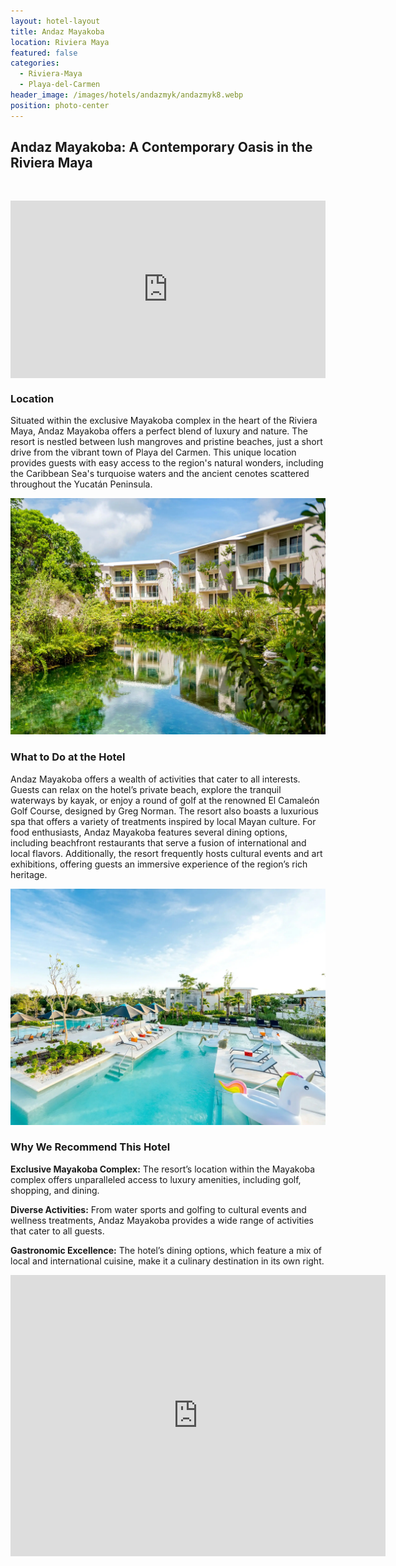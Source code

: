 ```yaml
---
layout: hotel-layout
title: Andaz Mayakoba
location: Riviera Maya
featured: false
categories:
  - Riviera-Maya
  - Playa-del-Carmen
header_image: /images/hotels/andazmyk/andazmyk8.webp
position: photo-center
---
```

## Andaz Mayakoba: A Contemporary Oasis in the Riviera Maya

&nbsp;
<style>.embed-container { position: relative; padding-bottom: 56.25%; height: 0; overflow: hidden; max-width: 100%; } .embed-container iframe, .embed-container object, .embed-container embed { position: absolute; top: 0; left: 0; width: 100%; height: 100%; }</style>

<div class="embed-container"><iframe src="https://videos.hyatt.com/andaz_mayakoba_summer_mast.mp4" frameborder="0" allowfullscreen=""></iframe></div>

### Location

Situated within the exclusive Mayakoba complex in the heart of the Riviera Maya, Andaz Mayakoba offers a perfect blend of luxury and nature. The resort is nestled between lush mangroves and pristine beaches, just a short drive from the vibrant town of Playa del Carmen. This unique location provides guests with easy access to the region's natural wonders, including the Caribbean Sea's turquoise waters and the ancient cenotes scattered throughout the Yucatán Peninsula.

![](/images/hotels/andazmyk/andazmyk6.webp)

### What to Do at the Hotel

Andaz Mayakoba offers a wealth of activities that cater to all interests. Guests can relax on the hotel’s private beach, explore the tranquil waterways by kayak, or enjoy a round of golf at the renowned El Camaleón Golf Course, designed by Greg Norman. The resort also boasts a luxurious spa that offers a variety of treatments inspired by local Mayan culture. For food enthusiasts, Andaz Mayakoba features several dining options, including beachfront restaurants that serve a fusion of international and local flavors. Additionally, the resort frequently hosts cultural events and art exhibitions, offering guests an immersive experience of the region’s rich heritage.

![](/images/hotels/andazmyk/andazmyk1.webp)

### Why We Recommend This Hotel

**Exclusive Mayakoba Complex:** The resort’s location within the Mayakoba complex offers unparalleled access to luxury amenities, including golf, shopping, and dining.&nbsp;

**Diverse Activities:** From water sports and golfing to cultural events and wellness treatments, Andaz Mayakoba provides a wide range of activities that cater to all guests.&nbsp;

**Gastronomic Excellence:** The hotel’s dining options, which feature a mix of local and international cuisine, make it a culinary destination in its own right.

<div class='map-container center'>

<iframe src="https://www.google.com/maps/embed?pb=!1m18!1m12!1m3!1d3732.379419683527!2d-87.03335875147911!3d20.694811850012993!2m3!1f0!2f0!3f0!3m2!1i1024!2i768!4f13.1!3m3!1m2!1s0x8f4e5d804b150ae1%3A0x7350a60338ba493d!2sAndaz%20Mayakoba%20Riviera%20Maya!5e0!3m2!1ses!2smx!4v1723602988974!5m2!1ses!2smx" width="600" height="450" style="border:0;" allowfullscreen="" loading="lazy" referrerpolicy="no-referrer-when-downgrade"></iframe>

</div>

&nbsp;